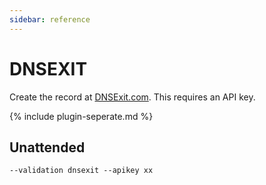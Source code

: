 ```yaml
---
sidebar: reference
---
```


# DNSEXIT
Create the record at [DNSExit.com](https://dnsexit.com/). This requires an API key.

{% include plugin-seperate.md %}

## Unattended 
`--validation dnsexit --apikey xx`